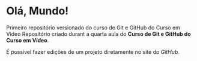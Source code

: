 # Olá, Mundo!
 Primeiro repositório versionado do curso de Git e GitHub do Curso em Video
Repositório criado durant a quarta aula do **Curso de Git e GitHub do Curso em Vídeo**.

É possível fazer edições de um projeto diretamente no site do *GitHub*.
